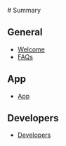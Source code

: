 ‌# Summary​

## General

* [Welcome](Welcome.md)
* [FAQs](FAQs.md)

## App

* [App](ShelterPartner%20App.md)

## Developers

* [Developers](Developers.md)
